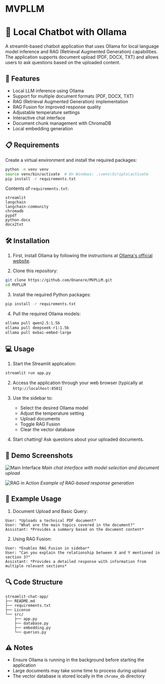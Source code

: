 # MVPLLM
# 🤖 Local Chatbot with Ollama

A streamlit-based chatbot application that uses Ollama for local language model inference and RAG (Retrieval Augmented Generation) capabilities. The application supports document upload (PDF, DOCX, TXT) and allows users to ask questions based on the uploaded content.

## 🚀 Features

- Local LLM inference using Ollama
- Support for multiple document formats (PDF, DOCX, TXT)
- RAG (Retrieval Augmented Generation) implementation
- RAG Fusion for improved response quality
- Adjustable temperature settings
- Interactive chat interface
- Document chunk management with ChromaDB
- Local embedding generation

## 📋 Requirements

Create a virtual environment and install the required packages:

```bash
python -m venv venv
source venv/bin/activate  # On Windows: .\venv\Scripts\activate
pip install -r requirements.txt
```

Contents of `requirements.txt`:
```
streamlit
langchain
langchain-community
chromadb
pypdf
python-docx
docx2txt
```

## 🛠️ Installation

1. First, install Ollama by following the instructions at [Ollama's official website](https://ollama.ai/).

2. Clone this repository:
```bash
git clone https://github.com/Onanore/MVPLLM.git
cd MVPLLM
```

3. Install the required Python packages:
```bash
pip install -r requirements.txt
```

4. Pull the required Ollama models:
```bash
ollama pull qwen2.5:1.5b
ollama pull deepseek-r1:1.5b
ollama pull mxbai-embed-large
```

## 💻 Usage

1. Start the Streamlit application:
```bash
streamlit run app.py
```

2. Access the application through your web browser (typically at `http://localhost:8501`)

3. Use the sidebar to:
   - Select the desired Ollama model
   - Adjust the temperature setting
   - Upload documents
   - Toggle RAG Fusion
   - Clear the vector database

4. Start chatting! Ask questions about your uploaded documents.

## 📸 Demo Screenshots

![Main Interface](https://i.imgur.com/placeholder1.png)
*Main chat interface with model selection and document upload*

![RAG in Action](https://i.imgur.com/placeholder2.png)
*Example of RAG-based response generation*

## 📝 Example Usage

1. Document Upload and Basic Query:
```
User: *Uploads a technical PDF document*
User: "What are the main topics covered in the document?"
Assistant: *Provides a summary based on the document content*
```

2. Using RAG Fusion:
```
User: *Enables RAG Fusion in sidebar*
User: "Can you explain the relationship between X and Y mentioned in section 3?"
Assistant: *Provides a detailed response with information from multiple relevant sections*
```

## 🔍 Code Structure
```
streamlit-chat-app/
├── README.md
├── requirements.txt
├── License
└── src/
    ├── app.py
    ├── database.py
    ├── embedding.py
    └── queries.py
```
## ⚠️ Notes

- Ensure Ollama is running in the background before starting the application
- Large documents may take some time to process during upload
- The vector database is stored locally in the `chroma_db` directory
